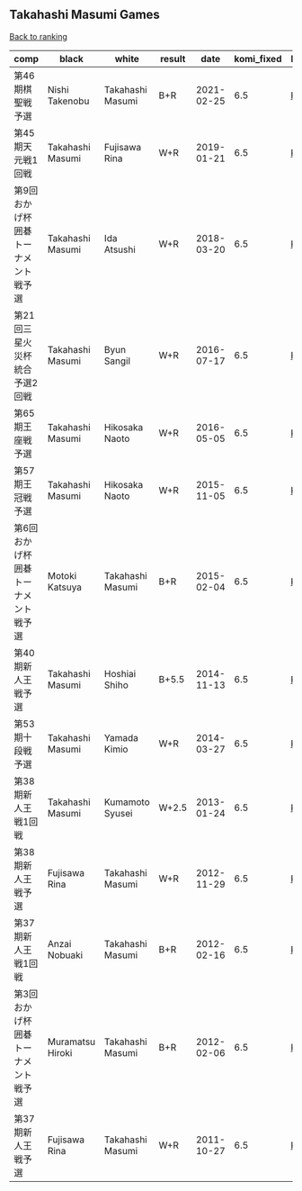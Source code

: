 ## Takahashi Masumi Games

[Back to ranking](../../index.md)




| **comp** | **black** | **white** | **result** | **date** | **komi_fixed** | **kifu** | 
| --- | --- | --- | --- | --- | --- | --- |
| 第46期棋聖戦予選 | Nishi Takenobu | Takahashi Masumi | B+R | 2021-02-25 | 6.5 | [Kifu](https://kifudepot.net/kifucontents.php?id=Cpdo4Cut95LATZhN0CoZaw%3D%3D) | 
| 第45期天元戦1回戦 | Takahashi Masumi | Fujisawa Rina | W+R | 2019-01-21 | 6.5 | [Kifu](https://kifudepot.net/kifucontents.php?id=leAbRmOWYY%2BDqOIHZyHDlw%3D%3D) | 
| 第9回おかげ杯囲碁トーナメント戦予選 | Takahashi Masumi | Ida Atsushi | W+R | 2018-03-20 | 6.5 | [Kifu](https://kifudepot.net/kifucontents.php?id=Da%2B%2FGCWsSul5ORFa7fbI%2BA%3D%3D) | 
| 第21回三星火災杯統合予選2回戦 | Takahashi Masumi | Byun Sangil | W+R | 2016-07-17 | 6.5 | [Kifu](https://kifudepot.net/kifucontents.php?id=PRZhpOgQsMer13J3gW%2BCSQ%3D%3D) | 
| 第65期王座戦予選 | Takahashi Masumi | Hikosaka Naoto | W+R | 2016-05-05 | 6.5 | [Kifu](https://kifudepot.net/kifucontents.php?id=EmHiXCgRFRZ9kou5dMp6Pw%3D%3D) | 
| 第57期王冠戦予選 | Takahashi Masumi | Hikosaka Naoto | W+R | 2015-11-05 | 6.5 | [Kifu](https://kifudepot.net/kifucontents.php?id=10UjJ78Piq%2Bk%2Fn2OAPlI8Q%3D%3D) | 
| 第6回おかげ杯囲碁トーナメント戦予選 | Motoki Katsuya | Takahashi Masumi | B+R | 2015-02-04 | 6.5 | [Kifu](https://kifudepot.net/kifucontents.php?id=OK0gzbBSlyW53Ehpeope4A%3D%3D) | 
| 第40期新人王戦予選 | Takahashi Masumi | Hoshiai Shiho | B+5.5 | 2014-11-13 | 6.5 | [Kifu](https://kifudepot.net/kifucontents.php?id=ktXOb73o8%2BDqvGUk33VE3w%3D%3D) | 
| 第53期十段戦予選 | Takahashi Masumi | Yamada Kimio | W+R | 2014-03-27 | 6.5 | [Kifu](https://kifudepot.net/kifucontents.php?id=WGyiibEOSZt7vHbm1c9ZSA%3D%3D) | 
| 第38期新人王戦1回戦 | Takahashi Masumi | Kumamoto Syusei | W+2.5 | 2013-01-24 | 6.5 | [Kifu](https://kifudepot.net/kifucontents.php?id=Uejn376iM8f3xZg3wt2f3w%3D%3D) | 
| 第38期新人王戦予選 | Fujisawa Rina | Takahashi Masumi | W+R | 2012-11-29 | 6.5 | [Kifu](https://kifudepot.net/kifucontents.php?id=SUos%2BOgw7NMepvGrmccRcw%3D%3D) | 
| 第37期新人王戦1回戦 | Anzai Nobuaki | Takahashi Masumi | B+R | 2012-02-16 | 6.5 | [Kifu](https://kifudepot.net/kifucontents.php?id=cdXhF2uclMqvCbtTQwvcGQ%3D%3D) | 
| 第3回おかげ杯囲碁トーナメント戦予選 | Muramatsu Hiroki | Takahashi Masumi | B+R | 2012-02-06 | 6.5 | [Kifu](https://kifudepot.net/kifucontents.php?id=xkzkBWdClSWbt9a9SSwcbQ%3D%3D) | 
| 第37期新人王戦予選 | Fujisawa Rina | Takahashi Masumi | W+R | 2011-10-27 | 6.5 | [Kifu](https://kifudepot.net/kifucontents.php?id=f8kmHVZyL4xq2SBNMlXVaw%3D%3D) |




